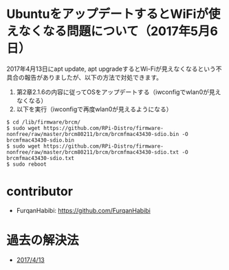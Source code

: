# UbuntuをアップデートするとWiFiが使えなくなる問題について（2017年5月6日）

2017年4月13日にapt update, apt upgradeするとWi-Fiが見えなくなるという不具合の報告がありましたが、以下の方法で対処できます。

1. 第2章2.1.6の内容に従ってOSをアップデートする（iwconfigでwlan0が見えなくなる）
1. 以下を実行（iwconfigで再度wlan0が見えるようになる）

```
$ cd /lib/firmware/brcm/
$ sudo wget https://github.com/RPi-Distro/firmware-nonfree/raw/master/brcm80211/brcm/brcmfmac43430-sdio.bin -O brcmfmac43430-sdio.bin
$ sudo wget https://github.com/RPi-Distro/firmware-nonfree/raw/master/brcm80211/brcm/brcmfmac43430-sdio.txt -O brcmfmac43430-sdio.txt
$ sudo reboot
```


# contributor

* FurqanHabibi: https://github.com/FurqanHabibi

# 過去の解決法

* [2017/4/13](https://github.com/ryuichiueda/raspimouse_book_info/blob/master/trouble_reports/20170413_wifiproblem.md)
